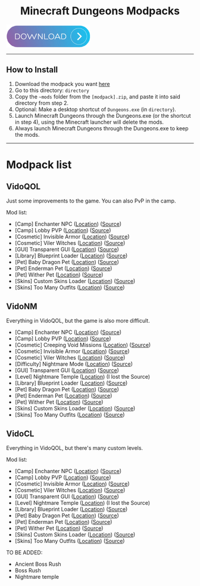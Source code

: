 <h1 align = "center">Minecraft Dungeons Modpacks</h1>


<a href = "https://github.com/afkvido/MinecraftDungeonsModpacks/releases/latest">
<img src="https://raw.githubusercontent.com/afkvido/image-repository/ImageRepo/Modern%20Download%20Button.png" alt="DOWNLOAD >" width="225"/>
</a>

_________

## How to Install
1. Download the modpack you want [here](https://github.com/afkvido/MinecraftDungeonsModpacks/releases/latest)
2. Go to this directory: `directory`
3. Copy the `~mods` folder from the `[modpack].zip`, and paste it into said directory from step 2.
4. Optional: Make a desktop shortcut of `Dungeons.exe` (in `directory`).
5. Launch Minecraft Dungeons through the Dungeons.exe (or the shortcut in step 4), using the Minecraft launcher will delete the mods.
6. Always launch Minecraft Dungeons through the Dungeons.exe to keep the mods.

________

# Modpack list

## VidoQOL
Just some improvements to the game. You can also PvP in the camp.

Mod list:
- [Camp] Enchanter NPC ([Location](https://github.com/afkvido/MinecraftDungeonsModpacks/blob/main/VidoQOL/~mods/CAMP_EnchanterNPC.pak)) ([Source](https://www.nexusmods.com/minecraftdungeons/mods/146))
- [Camp] Lobby PVP ([Location]()) ([Source]())
- [Cosmetic] Invisible Armor ([Location](https://github.com/afkvido/MinecraftDungeonsModpacks/blob/main/VidoQOL/~mods/COSMETIC_Invisible-Armor.pak)) ([Source](https://www.nexusmods.com/minecraftdungeons/mods/18))
- [Cosmetic] Viler Witches ([Location](https://github.com/afkvido/MinecraftDungeonsModpacks/blob/main/VidoQOL/~mods/COSMETIC_VilerWitches.pak)) ([Source](https://www.nexusmods.com/minecraftdungeons/mods/104))
- [GUI] Transparent GUI ([Location](https://github.com/afkvido/MinecraftDungeonsModpacks/blob/main/VidoQOL/~mods/GUI_TransparentGui.pak)) ([Source](https://www.nexusmods.com/minecraftdungeons/mods/84))
- [Library] Blueprint Loader ([Location](https://github.com/afkvido/MinecraftDungeonsModpacks/blob/main/VidoQOL/~mods/LIBRARY_Blueprint-Loader.pak)) ([Source](https://www.nexusmods.com/minecraftdungeons/mods/111))
- [Pet] Baby Dragon Pet ([Location](https://github.com/afkvido/MinecraftDungeonsModpacks/blob/main/VidoQOL/~mods/PET_BabyDragon.pak)) ([Source](https://www.nexusmods.com/minecraftdungeons/mods/65))
- [Pet] Enderman Pet ([Location](https://github.com/afkvido/MinecraftDungeonsModpacks/blob/main/VidoQOL/~mods/PET_Endeman.pak)) ([Source](https://www.nexusmods.com/minecraftdungeons/mods/99))
- [Pet] Wither Pet ([Location](https://github.com/afkvido/MinecraftDungeonsModpacks/blob/main/VidoQOL/~mods/PET_Wither.pak)) ([Source](https://www.nexusmods.com/minecraftdungeons/mods/42))
- [Skins] Custom Skins Loader ([Location](https://github.com/afkvido/MinecraftDungeonsModpacks/blob/main/VidoQOL/~mods/SKINS_CustomSkinsLoader.pak)) ([Source](https://www.nexusmods.com/minecraftdungeons/mods/79))
- [Skins] Too Many Outfits ([Location](https://github.com/afkvido/MinecraftDungeonsModpacks/blob/main/VidoQOL/~mods/SKINS_TooManyOutfits.pak)) ([Source](https://www.nexusmods.com/minecraftdungeons/mods/44))

## VidoNM
Everything in VidoQOL, but the game is also more difficult.

- [Camp] Enchanter NPC ([Location](https://github.com/afkvido/MinecraftDungeonsModpacks/blob/main/VidoNM/~mods/CAMP_EnchanterNPC.pak)) ([Source](https://www.nexusmods.com/minecraftdungeons/mods/146))
- [Camp] Lobby PVP ([Location]()) ([Source]())
- [Cosmetic] Creeping Void Missions ([Location](https://github.com/afkvido/MinecraftDungeonsModpacks/blob/main/VidoNM/~mods/COSMETIC_CreepingVoid.pak)) ([Source](https://www.nexusmods.com/minecraftdungeons/mods/138))
- [Cosmetic] Invisible Armor ([Location](https://github.com/afkvido/MinecraftDungeonsModpacks/blob/main/VidoNM/~mods/COSMETIC_Invisible-Armor.pak)) ([Source](https://www.nexusmods.com/minecraftdungeons/mods/18))
- [Cosmetic] Viler Witches ([Location](https://github.com/afkvido/MinecraftDungeonsModpacks/blob/main/VidoNM/~mods/COSMETIC_VilerWitches.pak)) ([Source](https://www.nexusmods.com/minecraftdungeons/mods/104))
- [Difficulty] Nightmare Mode ([Location](https://github.com/afkvido/MinecraftDungeonsModpacks/blob/main/VidoNM/~mods/COSMETIC_VilerWitches.pak)) ([Source](https://www.nexusmods.com/minecraftdungeons/mods/50))
- [GUI] Transparent GUI ([Location](https://github.com/afkvido/MinecraftDungeonsModpacks/blob/main/VidoNM/~mods/GUI_TransparentGui.pak)) ([Source](https://www.nexusmods.com/minecraftdungeons/mods/84))
- [Level] Nightmare Temple ([Location](https://github.com/afkvido/MinecraftDungeonsModpacks/blob/main/VidoNM/~mods/LEVEL_NightmareTemple.pak)) (I lost the Source)
- [Library] Blueprint Loader ([Location](https://github.com/afkvido/MinecraftDungeonsModpacks/blob/main/VidoNM/~mods/LIBRARY_Blueprint-Loader.pak)) ([Source](https://www.nexusmods.com/minecraftdungeons/mods/111))
- [Pet] Baby Dragon Pet ([Location](https://github.com/afkvido/MinecraftDungeonsModpacks/blob/main/VidoNM/~mods/PET_BabyDragon.pak)) ([Source](https://www.nexusmods.com/minecraftdungeons/mods/65))
- [Pet] Enderman Pet ([Location](https://github.com/afkvido/MinecraftDungeonsModpacks/blob/main/VidoNM/~mods/PET_Endeman.pak)) ([Source](https://www.nexusmods.com/minecraftdungeons/mods/99))
- [Pet] Wither Pet ([Location](https://github.com/afkvido/MinecraftDungeonsModpacks/blob/main/VidoNM/~mods/PET_Wither.pak)) ([Source](https://www.nexusmods.com/minecraftdungeons/mods/42))
- [Skins] Custom Skins Loader ([Location](https://github.com/afkvido/MinecraftDungeonsModpacks/blob/main/VidoNM/~mods/SKINS_CustomSkinsLoader.pak)) ([Source](https://www.nexusmods.com/minecraftdungeons/mods/79))
- [Skins] Too Many Outfits ([Location](https://github.com/afkvido/MinecraftDungeonsModpacks/blob/main/VidoNM/~mods/SKINS_TooManyOutfits.pak)) ([Source](https://www.nexusmods.com/minecraftdungeons/mods/44))

## VidoCL
Everything in VidoQOL, but there's many custom levels.

Mod list:
- [Camp] Enchanter NPC ([Location](https://github.com/afkvido/MinecraftDungeonsModpacks/blob/main/VidoCL/~mods/CAMP_EnchanterNPC.pak)) ([Source](https://www.nexusmods.com/minecraftdungeons/mods/146))
- [Camp] Lobby PVP ([Location]()) ([Source]())
- [Cosmetic] Invisible Armor ([Location](https://github.com/afkvido/MinecraftDungeonsModpacks/blob/main/VidoCL/~mods/COSMETIC_Invisible-Armor.pak)) ([Source](https://www.nexusmods.com/minecraftdungeons/mods/18))
- [Cosmetic] Viler Witches ([Location](https://github.com/afkvido/MinecraftDungeonsModpacks/blob/main/VidoCL/~mods/COSMETIC_VilerWitches.pak)) ([Source](https://www.nexusmods.com/minecraftdungeons/mods/104))
- [GUI] Transparent GUI ([Location](https://github.com/afkvido/MinecraftDungeonsModpacks/blob/main/VidoCL/~mods/GUI_TransparentGui.pak)) ([Source](https://www.nexusmods.com/minecraftdungeons/mods/84))
- [Level] Nightmare Temple ([Location](https://github.com/afkvido/MinecraftDungeonsModpacks/blob/main/VidoCL/~mods/LEVEL_NightmareTemple.pak)) (I lost the Source)
- [Library] Blueprint Loader ([Location](https://github.com/afkvido/MinecraftDungeonsModpacks/blob/main/VidoCL/~mods/LIBRARY_Blueprint-Loader.pak)) ([Source](https://www.nexusmods.com/minecraftdungeons/mods/111))
- [Pet] Baby Dragon Pet ([Location](https://github.com/afkvido/MinecraftDungeonsModpacks/blob/main/VidoCL/~mods/PET_BabyDragon.pak)) ([Source](https://www.nexusmods.com/minecraftdungeons/mods/65))
- [Pet] Enderman Pet ([Location](https://github.com/afkvido/MinecraftDungeonsModpacks/blob/main/VidoCL/~mods/PET_Endeman.pak)) ([Source](https://www.nexusmods.com/minecraftdungeons/mods/99))
- [Pet] Wither Pet ([Location](https://github.com/afkvido/MinecraftDungeonsModpacks/blob/main/VidoCL/~mods/PET_Wither.pak)) ([Source](https://www.nexusmods.com/minecraftdungeons/mods/42))
- [Skins] Custom Skins Loader ([Location](https://github.com/afkvido/MinecraftDungeonsModpacks/blob/main/VidoCL/~mods/SKINS_CustomSkinsLoader.pak)) ([Source](https://www.nexusmods.com/minecraftdungeons/mods/79))
- [Skins] Too Many Outfits ([Location](https://github.com/afkvido/MinecraftDungeonsModpacks/blob/main/VidoCL/~mods/SKINS_TooManyOutfits.pak)) ([Source](https://www.nexusmods.com/minecraftdungeons/mods/44))



TO BE ADDED:
- Ancient Boss Rush
- Boss Rush
- Nightmare temple